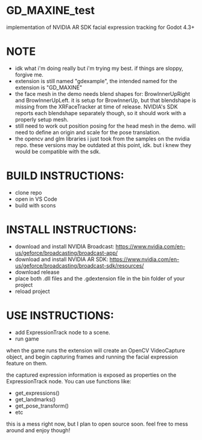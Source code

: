 # GD_MAXINE_test
implementation of NVIDIA AR SDK facial expression tracking for Godot 4.3+

# NOTE
- idk what i'm doing really but i'm trying my best. if things are sloppy, forgive me.
- extension is still named "gdexample", the intended named for the extension is "GD_MAXINE"
- the face mesh in the demo needs blend shapes for: BrowInnerUpRight and BrowInnerUpLeft. it is setup for BrowInnerUp, but that blendshape is missing from the XRFaceTracker at time of release. NVIDIA's SDK reports each blendshape separately though, so it should work with a properly setup mesh.
- still need to work out position posing for the head mesh in the demo. will need to define an origin and scale for the pose translation.
- the opencv and glm libraries i just took from the samples on the nvidia repo. these versions may be outdated at this point, idk. but i knew they would be compatible with the sdk.

# BUILD INSTRUCTIONS:
- clone repo
- open in VS Code
- build with scons

# INSTALL INSTRUCTIONS:
- download and install NVIDIA Broadcast: https://www.nvidia.com/en-us/geforce/broadcasting/broadcast-app/
- download and install NVIDIA AR SDK: https://www.nvidia.com/en-us/geforce/broadcasting/broadcast-sdk/resources/
- download release
- place both .dll files and the .gdextension file in the bin folder of your project
- reload project

# USE INSTRUCTIONS:
- add ExpressionTrack node to a scene.
- run game

when the game runs the extension will create an OpenCV VideoCapture object, and begin capturing frames and running the facial expression feature on them.

the captured expression information is exposed as properties on the ExpressionTrack node. You can use functions like:
- get_expressions()
- get_landmarks()
- get_pose_transform()
- etc

this is a mess right now, but I plan to open source soon. feel free to mess around and enjoy though!
